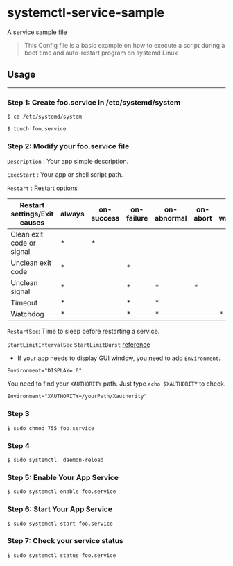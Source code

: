 # systemctl-service-sample
A service sample file

> This Config file is a basic example on how to execute a script during a boot time and auto-restart program on systemd Linux 


## Usage
---


### Step 1: Create foo.service in /etc/systemd/system
```console
$ cd /etc/systemd/system
```
```console
$ touch foo.service
```

### Step 2: Modify your foo.service file
`Description` : Your app simple description.

`ExecStart` : Your app or shell script path.

`Restart` : Restart [options](https://www.freedesktop.org/software/systemd/man/systemd.service.html) 

| Restart settings/Exit causes | always |  on-success | on-failure | on-abnormal | on-abort | on-watchdog |
| -----------------------------| -------| ----------- | ---------- | ----------- | -------- | ----------- |
| Clean exit code or signal    | *      | *           |			   |	         |          |             |
| Unclean exit code            | *      |             | *          |             |          |             |
| Unclean signal               | *      |             | *          | *           | *        |             |
| Timeout                      | *      |             | *          | *           |          |             |
| Watchdog                     | *      |             | *          | *           |          | *           |    


`RestartSec`: Time to sleep before restarting a service.

`StartLimitIntervalSec` `StartLimitBurst` [reference](https://www.freedesktop.org/software/systemd/man/systemd.service.html) 

+ If your app needs to display GUI window, you need to add `Environment`.
```
Environment="DISPLAY=:0"
```

You need to find your `XAUTHORITY` path. 
Just type `echo $XAUTHORITY` to check.
```
Environment="XAUTHORITY=/yourPath/Xauthority"
```

### Step 3
```console
$ sudo chmod 755 foo.service
```

### Step 4
```console
$ sudo systemctl  daemon-reload
```

### Step 5: Enable Your App Service
```console
$ sudo systemctl enable foo.service
```

### Step 6: Start Your App Service
```console
$ sudo systemctl start foo.service
```

### Step 7: Check your service status
```console
$ sudo systemctl status foo.service
```
